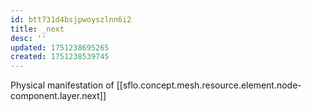 ```yaml
---
id: btt731d4bsjpwoyszlnn6i2
title: _next
desc: ''
updated: 1751238695265
created: 1751238539745
---
```


Physical manifestation of [[sflo.concept.mesh.resource.element.node-component.layer.next]]